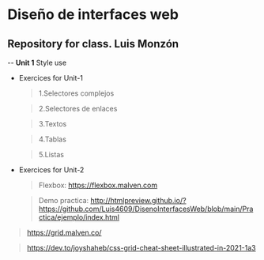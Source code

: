 # Diseño de interfaces web 
## Repository for class. Luis Monzón
-- **Unit 1** Style use

- Exercices for Unit-1 
	> 1.Selectores complejos

    > 2.Selectores de enlaces

    > 3.Textos

    > 4.Tablas

    > 5.Listas

- Exercices for Unit-2
   > Flexbox: https://flexbox.malven.com
   
   > Demo practica: http://htmlpreview.github.io/?https://github.com/Luis4609/DisenoInterfacesWeb/blob/main/Practica/ejemplo/index.html  

> https://grid.malven.co/

> https://dev.to/joyshaheb/css-grid-cheat-sheet-illustrated-in-2021-1a3
